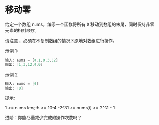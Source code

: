 # 移动零

给定一个数组 nums，编写一个函数将所有 0 移动到数组的末尾，同时保持非零元素的相对顺序。

请注意 ，必须在不复制数组的情况下原地对数组进行操作。

示例 1:

```javascript
输入: nums = [0,1,0,3,12]
输出: [1,3,12,0,0]
```

示例 2:

```javascript
输入: nums = [0]
输出: [0]
```

提示:

1 <= nums.length <= 10^4
-2^31 <= nums[i] <= 2^31 - 1

进阶：你能尽量减少完成的操作次数吗？
